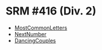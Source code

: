 # SRM #416 (Div. 2)

* [MostCommonLetters](http://community.topcoder.com/stat?c=problem_statement&pm=9905&rd=13507)
* [NextNumber](http://community.topcoder.com/stat?c=problem_statement&pm=8576&rd=13507)
* [DancingCouples](http://community.topcoder.com/stat?c=problem_statement&pm=9902&rd=13507)
